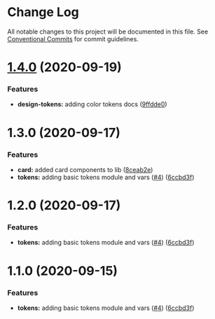 # Change Log

All notable changes to this project will be documented in this file.
See [Conventional Commits](https://conventionalcommits.org) for commit guidelines.

# [1.4.0](https://github.com/thinkspaces/spark/compare/@thinkspaces/tokens@1.3.0...@thinkspaces/tokens@1.4.0) (2020-09-19)


### Features

* **design-tokens:** adding color tokens docs ([9ffdde0](https://github.com/thinkspaces/spark/commit/9ffdde04f747e95108109cfa645c84c8a4aa8c80))





# 1.3.0 (2020-09-17)


### Features

* **card:** added card components to lib ([8ceab2e](https://github.com/thinkspaces/spark/commit/8ceab2e2d07a5d9039dacf6ec7d2a2e664512bec))
* **tokens:** adding basic tokens module and vars ([#4](https://github.com/thinkspaces/spark/issues/4)) ([6ccbd3f](https://github.com/thinkspaces/spark/commit/6ccbd3f1f2bb002046e0bf9b9213a19b2cff3656))





# 1.2.0 (2020-09-17)


### Features

* **tokens:** adding basic tokens module and vars ([#4](https://github.com/thinkspaces/spark/issues/4)) ([6ccbd3f](https://github.com/thinkspaces/spark/commit/6ccbd3f1f2bb002046e0bf9b9213a19b2cff3656))





# 1.1.0 (2020-09-15)


### Features

* **tokens:** adding basic tokens module and vars ([#4](https://github.com/thinkspaces/spark/issues/4)) ([6ccbd3f](https://github.com/thinkspaces/spark/commit/6ccbd3f1f2bb002046e0bf9b9213a19b2cff3656))
